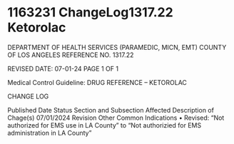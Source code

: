 # 1163231 ChangeLog1317.22 Ketorolac

DEPARTMENT OF HEALTH SERVICES (PARAMEDIC, MICN, EMT) 
COUNTY OF LOS ANGELES REFERENCE NO. 1317.22 
 
 
REVISED DATE: 07-01-24                                                              PAGE 1 OF 1 
 
Medical Control Guideline: DRUG REFERENCE – KETOROLAC 
 
CHANGE LOG 
 
Published 
Date 
Status Section and 
Subsection Affected 
Description of Chage(s) 
07/01/2024 Revision Other Common 
Indications 
• Revised: “Not authorized for 
EMS use in LA County” to 
“Not authorizied for EMS 
administration in LA County”
